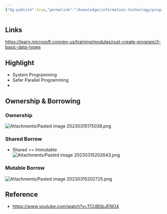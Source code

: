 ```yaml
---
{"dg-publish":true,"permalink":"/knowledge/information-technology/programming-language/rust/","dgPassFrontmatter":true}
---
```


## Links
https://learn.microsoft.com/en-us/training/modules/rust-create-program/3-basic-data-types
## Highlight
- System Programming
- Safer Parallel Programming
- 
## Ownership & Borrowing
### Ownership
![Attachments/Pasted image 20230315175038.png](/img/user/Attachments/Pasted%20image%2020230315175038.png)
### Shared Borrow
- Shared == Immutable
![Attachments/Pasted image 20230315202643.png](/img/user/Attachments/Pasted%20image%2020230315202643.png)
### Mutable Borrow
![Attachments/Pasted image 20230315202725.png](/img/user/Attachments/Pasted%20image%2020230315202725.png)
## Reference
- https://www.youtube.com/watch?v=TCUBSbJENO4
